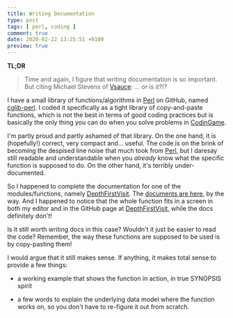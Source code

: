 ```yaml
---
title: Writing Documentation
type: post
tags: [ perl, coding ]
comment: true
date: 2020-02-22 13:25:51 +0100
preview: true
---
```


**TL;DR**

> Time and again, I figure that writing documentation is so important. But
> citing Michael Stevens of [Vsauce][]: *... or is it?!?*

I have a small library of functions/algorithms in [Perl][] on GitHub, named
[cglib-perl][]. I coded it specifically as a tight library of copy-and-paste
functions, which is not the best in terms of good coding practices but is
basically the only thing you can do when you solve problems in
[CodinGame][].

I'm partly proud and partly ashamed of that library. On the one hand, it is
(hopefully!) correct, very compact and... useful. The code is on the brink
of becoming the despised line noise that much took from [Perl][], but I
daresay still readable and understandable when you *already* know what the
specific function is supposed to do. On the other hand, it's terribly
under-documented.

So I happened to complete the documentation for one of the
modules/functions, namely [DepthFirstVisit][]. The [documents are
here][dfv-docs], by the way. And I happened to notice that the whole
function fits in a screen in both my editor and in the GitHub page at
[DepthFirstVisit][], while the docs definitely don't!

Is it still worth writing docs in this case? Wouldn't it just be easier to
read the code? Remember, the way these functions are supposed to be used is
by copy-pasting them!

I would argue that it still makes sense. If anything, it makes total sense
to provide a few things:

- a working example that shows the function in action, in true SYNOPSIS
  spirit

- a few words to explain the underlying data model where the function works
  on, so you don't have to re-figure it out from scratch.



[Vsauce]: https://www.youtube.com/user/Vsauce
[Perl]: https://www.perl.org/
[cglib-perl]: https://github.com/polettix/cglib-perl
[CodinGame]: https://www.codingame.com/
[DepthFirstVisit]: https://github.com/polettix/cglib-perl/blob/master/DepthFirstVisit.pm
[dfv-docs]: https://github.com/polettix/cglib-perl/blob/master/DepthFirstVisit.pod
